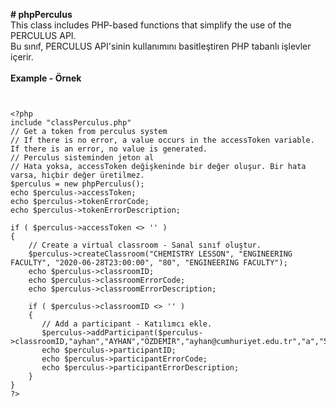 <b># phpPerculus</b><br>
This class includes PHP-based functions that simplify the use of the PERCULUS API.<br>
Bu sınıf, PERCULUS API'sinin kullanımını basitleştiren PHP tabanlı işlevler içerir.<br><br>
<b>Example - Örnek</b><br>
<pre>
<code>
<tt>
&lt;?php
include "classPerculus.php"
// Get a token from perculus system
// If there is no error, a value occurs in the accessToken variable. If there is an error, no value is generated.
// Perculus sisteminden jeton al
// Hata yoksa, accessToken değişkeninde bir değer oluşur. Bir hata varsa, hiçbir değer üretilmez.
$perculus = new phpPerculus();
echo $perculus->accessToken;
echo $perculus->tokenErrorCode;
echo $perculus->tokenErrorDescription;

if ( $perculus->accessToken <> '' )
{
    // Create a virtual classroom - Sanal sınıf oluştur.
    $perculus->createClassroom("CHEMISTRY LESSON", "ENGINEERING FACULTY", "2020-06-28T23:00:00", "80", "ENGINEERING FACULTY");
    echo $perculus->classroomID;
    echo $perculus->classroomErrorCode;
    echo $perculus->classroomErrorDescription;
    
    if ( $perculus->classroomID <> '' )
    {
       // Add a participant - Katılımcı ekle.
       $perculus->addParticipant($perculus->classroomID,"ayhan","AYHAN","ÖZDEMİR","ayhan@cumhuriyet.edu.tr","a","505xxxxxxx");
       echo $perculus->participantID;
       echo $perculus->participantErrorCode;
       echo $perculus->participantErrorDescription;
    }
}
?&gt
</tt>
</code>
</pre>

